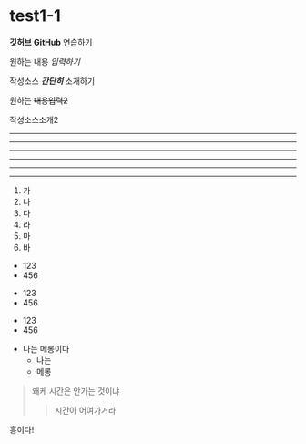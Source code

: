 # test1-1

**깃허브** __GitHub__  연습하기

원하는 내용 *입력하기*

작성소스 ***간단히*** 소개하기

원하는 ~~내용입력2~~

작성소스소개2

---

---------

- - -

***

***********

* * *

1. 가
2. 나
4. 다
3. 라
5. 마
8. 바

- 123
- 456

+ 123
+ 456

* 123
* 456

- 나는 메롱이다
   - 나는
   - 메롱
 

> 왜케 시간은 안가는 것이냐
>> 시간아 어여가거라

흥이다!

